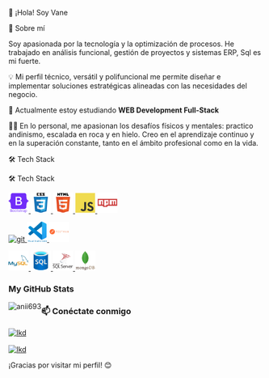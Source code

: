 
👋 ¡Hola! Soy Vane

🚀 Sobre mí

Soy apasionada por la tecnología y la optimización de procesos. He trabajado en análisis funcional, gestión de proyectos y sistemas ERP, Sql es mi fuerte. 

💡 Mi perfil técnico, versátil y polifuncional me permite diseñar e implementar soluciones estratégicas alineadas con las necesidades del negocio. 

🌱 Actualmente estoy estudiando **WEB Development Full-Stack** 

🧗‍♀️ En lo personal, me apasionan los desafíos físicos y mentales: practico andinismo, escalada en roca y en hielo. Creo en el aprendizaje continuo y en la superación constante, tanto en el ámbito profesional como en la vida.

🛠️ Tech Stack

🛠️ Tech Stack

<p align="left">

<a href="https://getbootstrap.com" target="_blank" rel="noreferrer"> <img src="https://raw.githubusercontent.com/devicons/devicon/master/icons/bootstrap/bootstrap-plain-wordmark.svg" alt="bootstrap" width="40" height="40"/> <a href="https://www.w3schools.com/css/" target="_blank" rel="noreferrer"> <img src="https://raw.githubusercontent.com/devicons/devicon/master/icons/css3/css3-original-wordmark.svg" alt="css3" width="40" height="40"/> </a> <a href="https://www.w3.org/html/" target="_blank" rel="noreferrer"> <img src="https://raw.githubusercontent.com/devicons/devicon/master/icons/html5/html5-original-wordmark.svg" alt="html5" width="40" height="40"/> </a><a href="https://developer.mozilla.org/en-US/docs/Web/JavaScript" target="_blank" rel="noreferrer"> <img src="https://raw.githubusercontent.com/devicons/devicon/master/icons/javascript/javascript-original.svg" alt="javascript" width="40" height="40"/> </a><a href="https://www.npmjs.com/" target="_blank" rel="noreferrer"> <img src="https://github.com/devicons/devicon/blob/master/icons/npm/npm-original-wordmark.svg" alt="npm" width="40" height="40"/> </a>

<a href="https://git-scm.com/" target="_blank" rel="noreferrer"> <img src="https://www.vectorlogo.zone/logos/git-scm/git-scm-icon.svg" alt="git" width="40" height="40"/> </a><a href="" target="_blank" rel="noreferrer"> <img src="https://github.com/devicons/devicon/blob/master/icons/vscode/vscode-original-wordmark.svg" alt="Visualc" width="40" height="40"/> </a><a href="" target="_blank" rel="noreferrer"> <img src="https://github.com/devicons/devicon/blob/master/icons/postman/postman-original-wordmark.svg" alt="postman" width="40" height="40"/> </a>

<a href="https://www.mysql.com/" target="_blank" rel="noreferrer"> <img src="https://raw.githubusercontent.com/devicons/devicon/master/icons/mysql/mysql-original-wordmark.svg" alt="mysql" width="40" height="40"/> </a><a href="" target="_blank" rel="noreferrer"> <img src="https://github.com/devicons/devicon/blob/master/icons/azuresqldatabase/azuresqldatabase-original.svg" alt="sql" width="40" height="40"/> </a><a href="" target="_blank" rel="noreferrer"> <img src="https://github.com/devicons/devicon/blob/master/icons/microsoftsqlserver/microsoftsqlserver-original-wordmark.svg" alt="sqlmMicrosoft" width="40" height="40"/> </a><a href="" target="_blank" rel="noreferrer"> <img src="https://github.com/devicons/devicon/blob/master/icons/mongodb/mongodb-original-wordmark.svg" alt="mongo" width="40" height="40"/> </a> </p>


<h3>My GitHub Stats</h3>

<p><img align="left" src="https://github-readme-stats.vercel.app/api/top-langs?username=vane2403-dev&show_icons=true&theme=dark&locale=en&layout=compact" alt="anii693" /></p>

<h3 align="left">📫 Conéctate conmigo</h3>
<p align="left">
<a href="https://www.linkedin.com/in/vanesa-c-passaglia-analistafuncional" target="blank"><img align="center" src="https://raw.githubusercontent.com/rahuldkjain/github-profile-readme-generator/master/src/images/icons/Social/linked-in-alt.svg" alt="lkd" height="30" width="40" /></a>

<a href="mailto:vcp2403@gmail.com" target="blank"><img align="center" src="https://img.shields.io/badge/Email-vcp2403@gmail.com-blue?style=flat-square&logo=gmail" alt="lkd" height="30" width="40" /></a>

¡Gracias por visitar mi perfil! 😊
